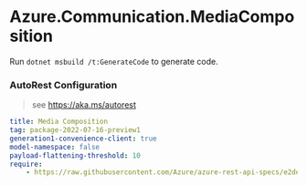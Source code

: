 # Azure.Communication.MediaComposition

Run `dotnet msbuild /t:GenerateCode` to generate code.

### AutoRest Configuration
> see https://aka.ms/autorest

``` yaml
title: Media Composition
tag: package-2022-07-16-preview1
generation1-convenience-client: true
model-namespace: false
payload-flattening-threshold: 10
require:
    - https://raw.githubusercontent.com/Azure/azure-rest-api-specs/e2de3bd42679ab281a61c52b4a24252d5394449a/specification/communication/data-plane/MediaComposition/readme.md

```
